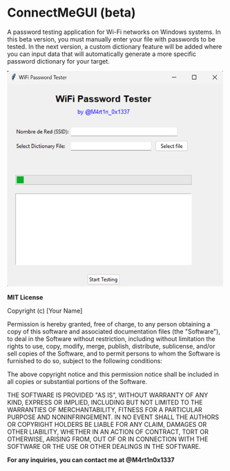 # ConnectMeGUI (beta)

A password testing application for Wi-Fi networks on Windows systems. In this beta version, you must manually enter your file with passwords to be tested. In the next version, a custom dictionary feature will be added where you can input data that will automatically generate a more specific password dictionary for your target.

<img src="screenshot_ConnectMeGui.png" alt="Captura de pantalla de ConnectMeGUI" width="500">

**MIT License**

Copyright (c) [Your Name]

Permission is hereby granted, free of charge, to any person obtaining a copy of this software and associated documentation files (the "Software"), to deal in the Software without restriction, including without limitation the rights to use, copy, modify, merge, publish, distribute, sublicense, and/or sell copies of the Software, and to permit persons to whom the Software is furnished to do so, subject to the following conditions:

The above copyright notice and this permission notice shall be included in all copies or substantial portions of the Software.

THE SOFTWARE IS PROVIDED "AS IS", WITHOUT WARRANTY OF ANY KIND, EXPRESS OR IMPLIED, INCLUDING BUT NOT LIMITED TO THE WARRANTIES OF MERCHANTABILITY, FITNESS FOR A PARTICULAR PURPOSE AND NONINFRINGEMENT. IN NO EVENT SHALL THE AUTHORS OR COPYRIGHT HOLDERS BE LIABLE FOR ANY CLAIM, DAMAGES OR OTHER LIABILITY, WHETHER IN AN ACTION OF CONTRACT, TORT OR OTHERWISE, ARISING FROM, OUT OF OR IN CONNECTION WITH THE SOFTWARE OR THE USE OR OTHER DEALINGS IN THE SOFTWARE.

**For any inquiries, you can contact me at @M4rt1n0x1337**

